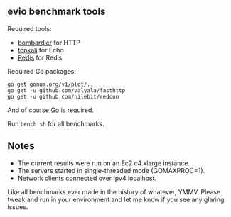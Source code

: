 ## evio benchmark tools

Required tools:

- [bombardier](https://github.com/codesenberg/bombardier) for HTTP
- [tcpkali](https://github.com/machinezone/tcpkali) for Echo
- [Redis](http://redis.io) for Redis

Required Go packages:

```
go get gonum.org/v1/plot/...
go get -u github.com/valyala/fasthttp
go get -u github.com/nilebit/redcon
```

And of course [Go](https://golang.org) is required.

Run `bench.sh` for all benchmarks.

## Notes

- The current results were run on an Ec2 c4.xlarge instance.
- The servers started in single-threaded mode (GOMAXPROC=1).
- Network clients connected over Ipv4 localhost.

Like all benchmarks ever made in the history of whatever, YMMV. Please tweak and run in your environment and let me know if you see any glaring issues.
